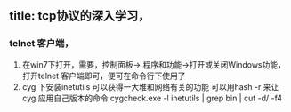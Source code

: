 title: tcp协议的深入学习，
---
### telnet 客户端，
1. 在win7下打开，需要，控制面板-> 程序和功能->打开或关闭Windows功能，打开telnet 客户端即可，便可在命令行下使用了
2. cyg 下安装inetutils 可以获得一大堆和网络有关的功能
 可以用hash -r 来让cyg 应用自己版本的命令
 cygcheck.exe -l inetutils | grep bin | cut -d/ -f4